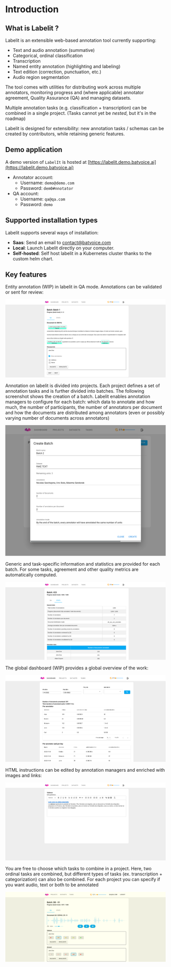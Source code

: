 # Introduction

## What is Labelit ?

Labelit is an extensible web-based annotation tool currently supporting:

* Text and audio annotation (summative)
* Categorical, ordinal classification
* Transcription
* Named entity annotation (highlighting and labeling)
* Text edition (correction, punctuation, etc.)
* Audio region segmentation

The tool comes with utilities for distributing work across multiple annotators, monitoring progress and (where applicable) annotator agreement, Quality Assurance (QA) and managing datasets.

Multiple annotation tasks (e.g. classification + transcription) can be combined in a single project. (Tasks cannot yet be *nested*, but it's in the roadmap)

Labelit is designed for extensibility: new annotation tasks / schemas can be created by contributors, while retaining generic features.

## Demo application

A demo version of `LabelIt` is hosted at [https://labelit.demo.batvoice.ai](https://labelit.demo.batvoice.ai)
- Annotator account: 
  - Username: `demo@demo.com`
  - Password: `dem0#nnotator`
- QA account:
  - Username: `qa@qa.com`
  - Password: `demo`

## Supported installation types

Labelit supports several ways of installation:

- __Saas__: Send an email to [contact@batvoice.com](mailto:contact@batvoice.com)
- __Local__: Launch Labelit directly on your computer.
- __Self-hosted__: Self host labelit in a Kubernetes cluster thanks to the custom helm chart.

## Key features

Entity annotation (WIP) in labelit in QA mode. Annotations can be validated or sent for review:

![Entity annotation](./assets/screenshots/entities_qa.png)

Annotation on labelit is divided into projects. Each project defines a set of annotation tasks and is further divided into batches. The following screenshot shows the creation of a batch. Labelit enables annotation managers to configure for each batch: which data to annotate and how much, the number of participants, the number of annotators per document and how the documents are distributed among annotators (even or possibly varying number of documents across annotators)

![Batch creation](./assets/screenshots/batch_creation.png)

Generic and task-specific information and statistics are provided for each batch. For some tasks, agreement and other quality metrics are automatically computed.

![Batch stats](./assets/screenshots/batch_stats.png)

The global dashboard (WIP) provides a global overview of the work:

![Stats dashboard](./assets/screenshots/stats_dashboard.png)

HTML instructions can be edited by annotation managers and enriched with images and links:

![Guidelines](./assets/screenshots/annotation_task_guidelines.png)

You are free to choose which tasks to combine in a project. Here, two ordinal tasks are combined, but different types of tasks (ex. transcription + categorization) can also be combined. For each project you can specify if you want audio, text or both to be annotated

![Two-task setup](./assets/screenshots/qa_multi_task_categorical_annotation.png)
